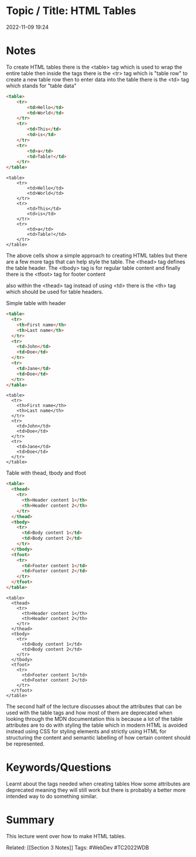 # Topic / Title: HTML Tables

2022-11-09
19:24


# Notes
To create HTML tables there is the \<table> tag which is used to wrap the entire table then inside the tags there is the \<tr> tag which is "table row" to create a new table row then to enter data into the table there is the \<td> tag which stands for "table data"

```html
<table>
	<tr>
		<td>Hello</td>
		<td>World</td>
	</tr>
	<tr>
		<td>This</td>
		<td>is</td>
	</tr>
	<tr>
		<td>a</td>
		<td>Table!</td>
	</tr>
</table>
```
```ad-success
<table>
	<tr>
		<td>Hello</td>
		<td>World</td>
	</tr>
	<tr>
		<td>This</td>
		<td>is</td>
	</tr>
	<tr>
		<td>a</td>
		<td>Table!</td>
	</tr>
</table>
```
The above cells show a simple approach to creating HTML tables but there are a few more tags that can help style the table. The \<thead> tag defines the table header. The \<tbody> tag is for regular table content and finally there is the \<tfoot> tag for footer content

also within the \<thead> tag instead of using \<td> there is the \<th> tag which should be used for table headers.

Simple table with header
```html
<table>
  <tr>
    <th>First name</th>
    <th>Last name</th>
  </tr>
  <tr>
    <td>John</td>
    <td>Doe</td>
  </tr>
  <tr>
    <td>Jane</td>
    <td>Doe</td>
  </tr>
</table>
```

```ad-success
<table>
  <tr>
    <th>First name</th>
    <th>Last name</th>
  </tr>
  <tr>
    <td>John</td>
    <td>Doe</td>
  </tr>
  <tr>
    <td>Jane</td>
    <td>Doe</td>
  </tr>
</table>
```


Table with thead, tbody and tfoot
```html
<table>
  <thead>
    <tr>
      <th>Header content 1</th>
      <th>Header content 2</th>
    </tr>
  </thead>
  <tbody>
    <tr>
      <td>Body content 1</td>
      <td>Body content 2</td>
    </tr>
  </tbody>
  <tfoot>
    <tr>
      <td>Footer content 1</td>
      <td>Footer content 2</td>
    </tr>
  </tfoot>
</table>
```

```ad-success
<table>
  <thead>
    <tr>
      <th>Header content 1</th>
      <th>Header content 2</th>
    </tr>
  </thead>
  <tbody>
    <tr>
      <td>Body content 1</td>
      <td>Body content 2</td>
    </tr>
  </tbody>
  <tfoot>
    <tr>
      <td>Footer content 1</td>
      <td>Footer content 2</td>
    </tr>
  </tfoot>
</table>
```

The second half of the lecture discusses about the attributes that can be used with the table tags and how most of them are deprecated when looking through the MDN documentation this is because a lot of the table attributes are to do with styling the table which in modern HTML is avoided instead using CSS for styling elements and strictly using HTML for structuring the content and semantic labelling of how certain content should be represented. 
# Keywords/Questions
Learnt about the tags needed when creating tables
How some attributes are deprecated meaning they will still work but there is probably a better more intended way to do something similar.
# Summary
This lecture went over how to make HTML tables.

Related: [[Section 3 Notes]]
Tags: #WebDev #TC2022WDB 